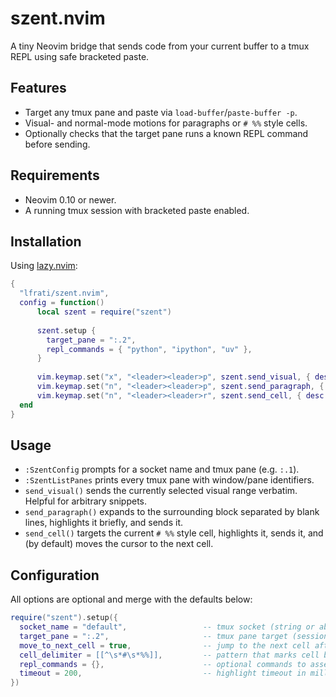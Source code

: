 # szent.nvim

A tiny Neovim bridge that sends code from your current buffer to a tmux REPL using safe bracketed paste.

## Features
- Target any tmux pane and paste via `load-buffer`/`paste-buffer -p`.
- Visual- and normal-mode motions for paragraphs or `# %%` style cells.
- Optionally checks that the target pane runs a known REPL command before sending.

## Requirements
- Neovim 0.10 or newer.
- A running tmux session with bracketed paste enabled.

## Installation
Using [lazy.nvim](https://github.com/folke/lazy.nvim):

```lua
{
  "lfrati/szent.nvim",
  config = function()
      local szent = require("szent")
      
      szent.setup {
        target_pane = ":.2",
        repl_commands = { "python", "ipython", "uv" },
      }
      
      vim.keymap.set("x", "<leader><leader>p", szent.send_visual, { desc = "szent: send selection", silent = true })
      vim.keymap.set("n", "<leader><leader>p", szent.send_paragraph, { desc = "szent: send paragraph", silent = true })
      vim.keymap.set("n", "<leader><leader>r", szent.send_cell, { desc = "szent: send cell and advance", silent = true })
  end
}
```

## Usage
- `:SzentConfig` prompts for a socket name and tmux pane (e.g. `:.1`).
- `:SzentListPanes` prints every tmux pane with window/pane identifiers.
- `send_visual()` sends the currently selected visual range verbatim. Helpful for arbitrary snippets.
- `send_paragraph()` expands to the surrounding block separated by blank lines, highlights it briefly, and sends it.
- `send_cell()` targets the current `# %%` style cell, highlights it, sends it, and (by default) moves the cursor to the next cell.


## Configuration
All options are optional and merge with the defaults below:

```lua
require("szent").setup({
  socket_name = "default",                 -- tmux socket (string or absolute path)
  target_pane = ":.2",                     -- tmux pane target (session:window.pane)
  move_to_next_cell = true,                -- jump to the next cell after sending
  cell_delimiter = [[^\s*#\s*%%]],         -- pattern that marks cell boundaries
  repl_commands = {},                      -- optional commands to assert before sending
  timeout = 200,                           -- highlight timeout in milliseconds
})
```
